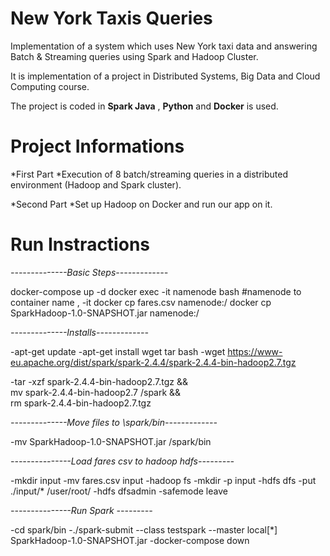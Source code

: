 # New York Taxis Queries

Implementation of a system which uses New York taxi data and answering Batch &amp; Streaming queries using Spark and Hadoop Cluster.

It is implementation of a project in Distributed Systems, Big Data and Cloud Computing course.

The project is coded in **Spark Java** , **Python** and **Docker** is used.

# Project Informations 

*First Part
   *Execution of 8 batch/streaming queries in a distributed environment (Hadoop and Spark cluster).
   
*Second Part 
   *Set up Hadoop on Docker and run our app on it.
  
# Run Instractions
_--------------Basic Steps-------------_
 
 docker-compose up -d
 docker exec -it namenode bash #namenode to container name , -it 
 docker cp fares.csv namenode:/
 docker cp SparkHadoop-1.0-SNAPSHOT.jar namenode:/ 

_--------------Installs-------------_
  
 -apt-get update 
 -apt-get install wget tar bash
 -wget https://www-eu.apache.org/dist/spark/spark-2.4.4/spark-2.4.4-bin-hadoop2.7.tgz 

 -tar -xzf spark-2.4.4-bin-hadoop2.7.tgz && \
     mv spark-2.4.4-bin-hadoop2.7 /spark && \
     rm spark-2.4.4-bin-hadoop2.7.tgz    
    
_--------------Move files to \spark/bin-------------_

 -mv SparkHadoop-1.0-SNAPSHOT.jar /spark/bin

_---------------Load fares csv to hadoop hdfs---------_

 -mkdir input
 -mv fares.csv input
 -hadoop fs -mkdir -p input
 -hdfs dfs -put ./input/* /user/root/
 -hdfs dfsadmin -safemode leave

_---------------Run Spark ---------_

 -cd spark/bin
 -./spark-submit --class testspark --master local[*] SparkHadoop-1.0-SNAPSHOT.jar
 -docker-compose down
    
 


